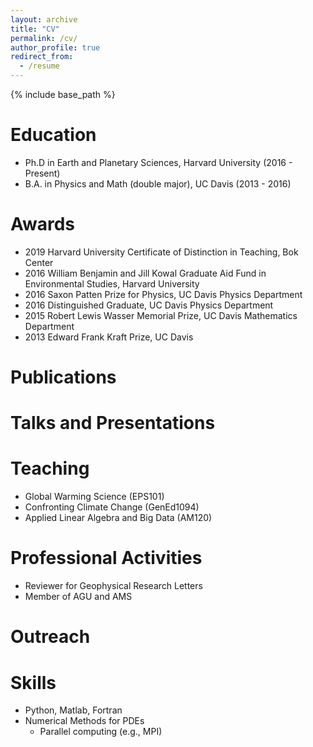 ```yaml
---
layout: archive
title: "CV"
permalink: /cv/
author_profile: true
redirect_from:
  - /resume
---
```


{% include base_path %}

Education
======
* Ph.D in Earth and Planetary Sciences, Harvard University (2016 - Present)
* B.A. in Physics and Math (double major), UC Davis (2013 - 2016)

Awards
======
* 2019 Harvard University Certificate of Distinction in Teaching, Bok Center
* 2016 William Benjamin and Jill Kowal Graduate Aid Fund in Environmental Studies, Harvard University
* 2016 Saxon Patten Prize for Physics, UC Davis Physics Department
* 2016 Distinguished Graduate, UC Davis Physics Department
* 2015 Robert Lewis Wasser Memorial Prize, UC Davis Mathematics Department
* 2013 Edward Frank Kraft Prize, UC Davis

Publications
======
  
Talks and Presentations
======
  
Teaching
======
* Global Warming Science (EPS101)
* Confronting Climate Change (GenEd1094)
* Applied Linear Algebra and Big Data (AM120)

Professional Activities
======
* Reviewer for Geophysical Research Letters
* Member of AGU and AMS

Outreach
======

Skills
======
* Python, Matlab, Fortran
* Numerical Methods for PDEs
    * Parallel computing (e.g., MPI)

